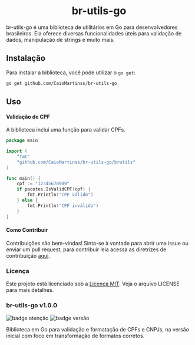 <h1 align="center">br-utils-go</h1>

br-utils-go é uma biblioteca de utilitários em Go para desenvolvedores brasileiros. Ela oferece diversas funcionalidades úteis para validação de dados, manipulação de strings e muito mais.

## Instalação

Para instalar a biblioteca, você pode utilizar o `go get`:

```bash
go get github.com/CaioMartinss/br-utils-go

```

## Uso

#### Validação de CPF

A biblioteca inclui uma função para validar CPFs.

```go
package main

import (
    "fmt"
    "github.com/CaioMartinss/br-utils-go/brutils"
)

func main() {
    cpf := "12345678909"
    if pacotes.IsValidCPF(cpf) {
        fmt.Println("CPF válido")
    } else {
        fmt.Println("CPF inválido")
    }
}
```

#### Como Contribuir

Contribuições são bem-vindas! Sinta-se à vontade para abrir uma issue ou enviar um pull request, para contribuir leia acessa as diretrizes de contribuição [aqui](CONTRIBUTING).



### Licença

Este projeto está licenciado sob a [Licença MIT](LICENSE). Veja o arquivo LICENSE para mais detalhes.




### br-utils-go v1.0.0

![badge atenção](https://img.shields.io/badge/Atenção-yellow?style=for-the-badge&logo=none)
![badge versão](https://img.shields.io/badge/Versão-v1.0.0-blue?style=for-the-badge)

Biblioteca em Go para validação e formatação de CPFs e CNPJs, na versão inicial com foco em transformação de formatos corretos.



